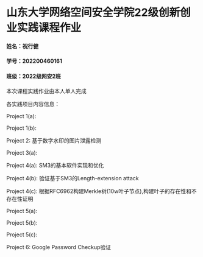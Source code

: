 # 山东大学网络空间安全学院22级创新创业实践课程作业
#### 姓名：祝行健
#### 学号：202200460161
#### 班级：2022级网安2班
本次课程实践作业由本人单人完成

各实践项目内容信息：

Project 1(a):

Project 1(b):

Project 2: 基于数字水印的图片泄露检测

Project 3(a):

Project 4(a): SM3的基本软件实现和优化

Project 4(b): 验证基于SM3的Length-extension attack

Project 4(c): 根据RFC6962构建Merkle树(10w叶子节点),构建叶子的存在性和不存在性证明

Project 5(a):

Project 5(b):

Project 5(c):

Project 6: Google Password Checkup验证


